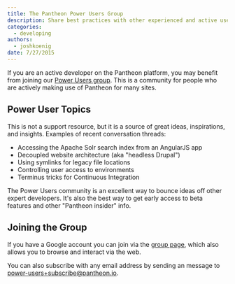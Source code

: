 ```yaml
---
title: The Pantheon Power Users Group
description: Share best practices with other experienced and active users of Pantheon's platform.
categories:
  - developing
authors:
  - joshkoenig
date: 7/27/2015
---
```

If you are an active developer on the Pantheon platform, you may benefit from joining our [Power Users group](https://groups.google.com/a/pantheon.io/forum/#!forum/power-users). This is a community for people who are actively making use of Pantheon for many sites. 

## Power User Topics

This is not a support resource, but it is a source of great ideas, inspirations, and insights. Examples of recent conversation threads:

- Accessing the Apache Solr search index from an AngularJS app
- Decoupled website architecture (aka "headless Drupal")
- Using symlinks for legacy file locations
- Controlling user access to environments
- Terminus tricks for Continuous Integration

The Power Users community is an excellent way to bounce ideas off other expert developers. It's also the best way to get early access to beta features and other "Pantheon insider" info.

## Joining the Group

If you have a Google account you can join via the [group page](https://groups.google.com/a/pantheon.io/forum/#!forum/power-users), which also allows you to browse and interact via the web. 

You can also subscribe with any email address by sending an message to [power-users+subscribe@pantheon.io](mailto:power-users+subscribe@pantheon.io).
